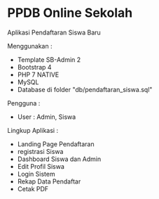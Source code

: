 # PPDB Online Sekolah
Aplikasi Pendaftaran Siswa Baru 


Menggunakan :
- Template SB-Admin 2
- Bootstrap 4
- PHP 7 NATIVE
- MySQL
- Database di folder "db/pendaftaran_siswa.sql"

Pengguna :
- User : Admin, Siswa

Lingkup Aplikasi :
- Landing Page Pendaftaran
- registrasi Siswa
- Dashboard Siswa dan Admin
- Edit Profil Siswa
- Login Sistem
- Rekap Data Pendaftar
- Cetak PDF
